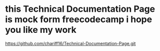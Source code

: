 # this Technical Documentation Page is mock form freecodecamp i hope you like my work 
https://github.com/chariff16/Technical-Documentation-Page.git
